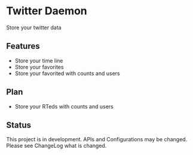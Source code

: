 # Twitter Daemon
Store your twitter data

## Features
* Store your time line
* Store your favorites
* Store your favorited with counts and users

## Plan
* Store your RTeds with counts and users

## Status
This project is in development.
APIs and Configurations may be changed.
Please see ChangeLog what is changed.
